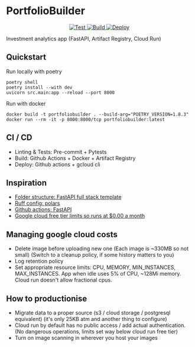 # PortfolioBuilder

<p align="center">
<a href="https://github.com/yeungadrian/PortfolioBuilder/actions/workflows/test.yml?query=branch%3Amain+event%3Apush+" target="_blank">
    <img src="https://github.com/yeungadrian/PortfolioBuilder/actions/workflows/test.yml/badge.svg?branch=main&event=push" alt="Test">
</a>
<a href="https://github.com/yeungadrian/PortfolioBuilder/actions/workflows/build-push.yml?query=branch%3Amain" target="_blank">
    <img src="https://github.com/yeungadrian/PortfolioBuilder/actions/workflows/build-push.yml/badge.svg?branch=main" alt="Build">
</a>
<a href="https://github.com/yeungadrian/PortfolioBuilder/actions/workflows/deploy.yml?query=branch%3Amain" target="_blank">
    <img src="https://github.com/yeungadrian/PortfolioBuilder/actions/workflows/deploy.yml/badge.svg?branch=main" alt="Deploy">
</a>
</p>

Investment analytics app (FastAPI, Artifact Registry, Cloud Run)

## Quickstart
Run locally with poetry
```
poetry shell
poetry install --with dev
uvicorn src.main:app --reload --port 8000
```
Run with docker
```
docker build -t portfoliobuilder . --build-arg="POETRY_VERSION=1.8.3"
docker run --rm -it -p 8000:8000/tcp portfoliobuilder:latest
```

## CI / CD
- Linting & Tests: Pre-commit + Pytests
- Build: Github Actions + Docker + Artifact Registry
- Deploy: Github actions + gcloud cli

## Inspiration
- [Folder structure: FastAPI full stack template](https://github.com/tiangolo/full-stack-fastapi-template)
- [Ruff config: polars](https://github.com/pola-rs/polars/blob/main/py-polars/pyproject.toml)
- [Github actions: FastAPI](https://github.com/tiangolo/fastapi/blob/master/.github/workflows/test.yml)
- [Google cloud free tier limits so runs at $0.00 a month](https://cloud.google.com/free/docs/free-cloud-features#free-tier-usage-limits)

## Managing google cloud costs
- Delete image before uploading new one (Each image is ~330MB so not small) (Switch to a cleanup policy, if some history matters to you)
- Log retention policy
- Set appropriate resource limits: CPU, MEMORY, MIN_INSTANCES, MAX_INSTANCES. App when idle uses 5% of CPU, ~128Mi memory. Cloud run doesn't allow fractional cpus.

## How to productionise
- Migrate data to a proper source (s3 / cloud storage / postgresql equivalent) (it's only 25KB atm and another thing to configure)
- Cloud run by default has no public access / add actual authentication. (No dangerous operations, limits set way below cloud run free tier)
- Turn on image scanning in wherever you host your images
